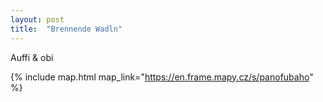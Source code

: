```yaml
---
layout: post
title:  "Brennende Wadln"
---
```


Auffi & obi

{% include map.html map_link="https://en.frame.mapy.cz/s/panofubaho" %}